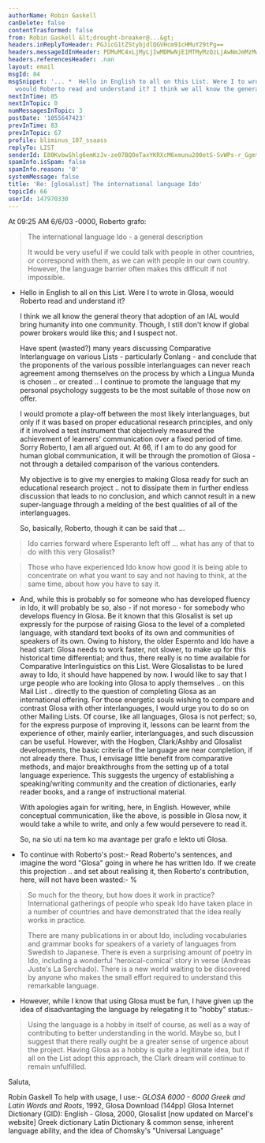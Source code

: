 ```yaml
---
authorName: Robin Gaskell
canDelete: false
contentTrasformed: false
from: Robin Gaskell &lt;drought-breaker@...&gt;
headers.inReplyToHeader: PGJicG1tZStybjdlQGVHcm91cHMuY29tPg==
headers.messageIdInHeader: PDMuMC4xLjMyLjIwMDMwNjE1MTMyMzQzLjAwNmJmMzMwQHBhY2lmaWMubmV0LmF1Pg==
headers.referencesHeader: .nan
layout: email
msgId: 84
msgSnippet: '... *  Hello in English to all on this List. Were I to wrote in Glosa,
  woould Roberto read and understand it? I think we all know the general theory that'
nextInTime: 85
nextInTopic: 0
numMessagesInTopic: 3
postDate: '1055647423'
prevInTime: 83
prevInTopic: 67
profile: bliminus_107_ssaass
replyTo: LIST
senderId: E80KvbwShlg6emKzJv-ze07BQOeTaxYKRXcM6xmunu200etS-SvWPs-r_GgmtVxGjIimUdemFWoXzDrw-td0xIDWsfyz54wLLHbUVduk0gxhMdfeIg
spamInfo.isSpam: false
spamInfo.reason: '0'
systemMessage: false
title: 'Re: [glosalist] The international language Ido'
topicId: 66
userId: 147970330
---
```


At 09:25 AM 6/6/03 -0000, Roberto grafo:
>The international language Ido - a general description
>
>It would be very useful if we could talk with people in other 
>countries, or correspond with them, as we can with people in our own 
>country. However, the language barrier often makes this difficult if 
>not impossible.
*  Hello in English to all on this List.
   Were I to wrote in Glosa, woould Roberto read and understand it?

   I think we all know the general theory that adoption of an IAL would
bring humanity into one community.  Though, I still don't know if global
power brokers would like this; and I suspect not.

   Have spent (wasted?) many years discussing Comparative Interlanguage on
various Lists - particularly Conlang - and conclude that the proponents of
the various possible interlanguages can never reach agreement among
themselves on the process by which a Lingua Munda is chosen .. or created
.. I continue to promote the language that my personal psychology suggests
to be the most suitable of those now on offer.

   I would promote a play-off between the most likely interlanguages, but
only if it was based on proper educational research principles, and only if
it involved a test instrument that objectively measured the achievement of
learners' communication over a fixed period of time.
   Sorry Roberto, I am all argued out.  At 66, if I am to do any good for
human global communication, it will be through the promotion of Glosa - not
through a detailed comparison of the various contenders.

   My objective is to give my energies to making Glosa ready for such an
educational research project .. not to dissipate them in further endless
discussion that leads to no conclusion, and which cannot result in a new
super-language through a melding of the best qualities of all of the
interlanguages.

   So, basically, Roberto, though it can be said that ...
> Ido carries 
>forward where Esperanto left off
             ... what has any of that to do with this very Glosalist?

>Those who have experienced Ido know how good it is being able to 
>concentrate on what you want to say and not having to think, at the 
>same time, about how you have to say it.
>
*   And, while this is probably so for someone who has developed fluency in
Ido, it will probably be so, also - if not moreso - for somebody who
develops fluency in Glosa.
    Be it known that this Glosalist is set up expressly for the purpose of
raising Glosa to the level of a completed language, with standard text
books of its own and communities of speakers of its own.
    Owing to history, the older Espernto and Ido have a head start: Glosa
needs to work faster, not slower, to make up for this historical time
differential; and thus, there really is no time available for Comparative
Interlinguistics on this List.  Were Glosalistas to be lured away to Ido,
it should have happened by now. 
    I would like to say that I urge people who are looking into Glosa to
apply themselves .. on this Mail List .. directly to the question of
completing Glosa as an international offering.  For those energetic souls
wishing to compare and contrast Glosa with other interlanguages, I would
urge you to do so on other Mailing Lists.  Of course, like all languages,
Glosa is not perfect; so, for the express purpose of improving it, lessons
can be learnt from the experience of other, mainly earlier, interlanguages,
and such discussion can be useful.  However, with the Hogben, Clark/Ashby
and Glosalist developments, the basic criteria of the language are near
completion, if not already there.  Thus, I envisage little benefit from
comparative methods, and major breakthroughs from the setting up of a total
language experience. This suggests the urgency of establishing a
speaking/writing community and the creation of dictionaries, early reader
books, and a range of instructional material. 

    With apologies again for writing, here, in English.  However, while
conceptual communication, like the above, is possible in Glosa now, it
would take a while to write, and only a few would persevere to read it.

    So, na sio uti na tem ko ma avantage per grafo e lekto uti Glosa.

*   To continue with Roberto's post:-
    Read Roberto's sentences, and imagine the word "Glosa" going in where
he has written Ido.
    If we create this projection .. and set about realising it, then
Roberto's contribution, here, will not have been wasted:-
%
>So much for the theory, but how does it work in practice? 
>International gatherings of people who speak Ido have taken place in 
>a number of countries and have demonstrated that the idea really 
>works in practice.
>
>There are many publications in or about Ido, including vocabularies 
>and grammar books for speakers of a variety of languages from Swedish 
>to Japanese. There is even a surprising amount of poetry in Ido, 
>including a wonderful 'heroical-comical' story in verse (Andreas 
>Juste's La Serchado). There is a new world waiting to be discovered 
>by anyone who makes the small effort required to understand this 
>remarkable language.
>

*   However, while I know that using Glosa must be fun, I have given up the
idea of disadvantaging the language by relegating it to "hobby" status:-
>Using the language is a hobby in itself of course, as well as a way 
>of contributing to better understanding in the world.
    Maybe so, but I suggest that there really ought be a greater sense of
urgence about the project.  Having Glosa as a hobby is quite a legitimate
idea, but if all on the List adopt this approach, the Clark dream will
continue to remain unfulfilled.

Saluta,

Robin Gaskell
  To help with usage, I use:-
     _GLOSA 6000 - 6000 Greek and Latin Words and Roots_, 1992, Glosa
     Download (144pp) Glosa Internet Dictionary (GID): English - Glosa, 
         2000, Glosalist [now updated on Marcel's website]
     Greek dictionary
     Latin Dictionary 
     & common sense, inherent language ability, and the idea of Chomsky's
         "Universal Language" 


